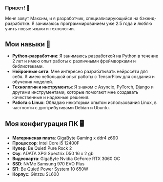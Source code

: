### Привет! 👋
Меня зовут Максим, и я разработчик, специализирующийся на бэкенд-разработке. Я занимаюсь программированием уже 2.5 года и люблю учить новые языки и технологии.

## Мои навыки 🔧
* **Python-разработчик**: Я занимаюсь разработкой на Python в течение 2 лет и имею опыт работы с различными фреймворками и библиотеками.
* **Нейронные сети**: Мне интересно разрабатывать нейросети для себя. Я имею небольшой опыт работы с TensorFlow для создания и обучения моделей.
* **Технологии и инструменты**: Я знаком с Asyncio, PyTorch, Django и другими инструментами, которые помогают мне создавать качественные и надежные решения.
* **Работа с Linux**: Обладаю некоторым опытом использования Linux, в частности с дистрибутивами Debian и Ubuntu.

## Моя конфигурация ПК 🖥️
* **Материнская плата**: GigaByte Gaming x ddr4 z690
* **Процессор**: Intel Core i5 12400F
* **Кулер**: Be Quiet! Pure Rock 2
* **Озу**: ADATA XPG Spectrix D50 16 x 2 gb
* **Видеокарта**: GigaByte Nvidia GeForce RTX 3060 OC
* **SSD**: NVMe Samsung 970 EVO Plus
* **БП**: Be Quiet! Power System 10 650W
* **Корпус**: Ginzzu SL600
